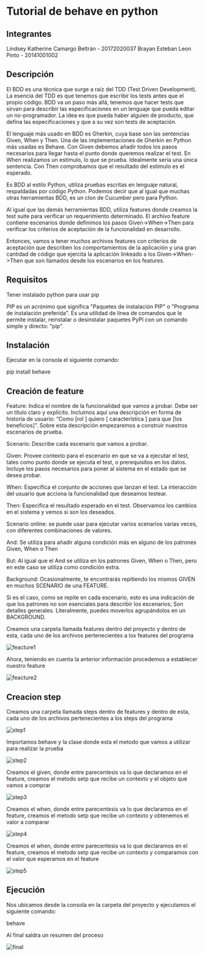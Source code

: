 #  Tutorial de behave en python

## Integrantes

Lindsey Katherine Camargo Beltrán - 20172020037
Brayan Esteban Leon Pinto - 20141001002

## Descripción

El BDD es una técnica que surge a raíz del TDD (Test Driven Development). La esencia del TDD es que tenemos que escribir los tests antes que el propio código. BDD va un paso más allá, tenemos que hacer tests que sirvan para describir las especificaciones en un lenguaje que pueda editar un no-programador. La idea es que pueda haber alguien de producto, que defina las especificaciones y que a su vez son tests de aceptación.

El lenguaje más usado en BDD es Gherkin, cuya base son las sentencias Given, When y Then. Una de las implementaciones de Gherkin en Python más usadas es Behave. Con Given debemos añadir todos los pasos necesarios para llegar hasta el punto donde queremos realizar el test. En When realizamos un estímulo, lo que se prueba. Idealmente sería una única sentencia. Con Then comprobamos que el resultado del estímulo es el esperado.

Es BDD al estilo Python, utiliza pruebas escritas en lenguaje natural, respaldadas por código Python. Podemos decir que al igual que muchas otras herramientas BDD, es un clon de Cucumber pero para Python.

Al igual que las demás herramientas BDD, utiliza features donde creamos la test suite para verificar un requerimiento determinado. El archivo feature contiene escenarios donde definimos los pasos Given->When->Then para verificar los criterios de aceptación de la funcionalidad en desarrollo.

Entonces, vamos a tener muchos archivos features con criterios de aceptación que describen los comportamientos de la aplicación y una gran cantidad de código que ejercita la aplicación linkeado a los Given->When->Then que son llamados desde los escenarios en los features.

## Requisitos

Tener instalado python para usar pip

PIP es un acrónimo que significa "Paquetes de instalación PIP" o "Programa de instalación preferida". Es una utilidad de línea de comandos que le permite instalar, reinstalar o desinstalar paquetes PyPI con un comando simple y directo: "pip".

## Instalación 

Ejecutar en la consola el siguiente comando:

pip install behave

## Creación de feature

Feature: Indica el nombre de la funcionalidad que vamos a probar. Debe ser un título claro y explícito. Incluímos aquí una descripción en forma de historia de usuario: “Como [rol ] quiero [ característica ] para que [los beneficios]”. Sobre esta descripción empezaremos a construir nuestros escenarios de prueba.

Scenario: Describe cada escenario que vamos a probar.

Given: Provee contexto para el escenario en que se va a ejecutar el test, tales como punto donde se ejecuta el test, o prerequisitos en los datos. Incluye los pasos necesarios para poner al sistema en el estado que se desea probar.

When: Especifica el conjunto de acciones que lanzan el test. La interacción del usuario que acciona la funcionalidad que deseamos testear.

Then: Especifica el resultado esperado en el test. Observamos los cambios en el sistema y vemos si son los deseados.

Scenario online: se puede usar para ejecutar varios scenarios varias veces, con diferentes combinaciones de valores.

And: Se utiliza para añadir alguna condición más en alguno de los patrones Given, When o Then

But: Al igual que el And se utiliza en los patrones Given, When o Then, pero en este caso se utiliza como condición extra.

Background: Ocasionalmente, te encontrarás repitiendo los mismos GIVEN en muchos SCENARIO de una FEATURE.

Si es el caso, como se repite en cada escenario, esto es una indicación de que los patrones no son esenciales para describir los escenarios; Son detalles generales. Literalmente, puedes moverlos agrupándolos en un BACKGROUND.



Creamos una carpeta llamada features dentro del proyecto y dentro de esta, cada uno de los archivos pertenecientes a los features del programa

![feacture1](https://user-images.githubusercontent.com/54810355/102298389-09730100-3f1f-11eb-8a90-9b038e608bdd.PNG)

Ahora, teniendo en cuenta la anterior información procedemos a establecer nuestro feature

![feacture2](https://user-images.githubusercontent.com/54810355/102298817-d5e4a680-3f1f-11eb-9eca-264f88782347.PNG)

## Creacion step

Creamos una carpeta llamada steps dentro de features y dentro de esta, cada uno de los archivos pertenecientes a los steps del programa

![step1](https://user-images.githubusercontent.com/54810355/102300040-20ffb900-3f22-11eb-9e97-e6dcff2a7515.PNG)

Importamos behave y la clase donde esta el metodo que vamos a utilizar para realizar la prueba

![step2](https://user-images.githubusercontent.com/54810355/102300041-21984f80-3f22-11eb-9a5a-025fec9dfb29.PNG)

Creamos el given, donde entre parecentesis va lo que declaramos en el feature, creamos el metodo setp que recibe un contexto y el objeto que vamos a comprar 

![step3](https://user-images.githubusercontent.com/54810355/102300042-21984f80-3f22-11eb-9671-f299d26f60e0.PNG)

Creamos el when, donde entre parecentesis va lo que declaramos en el feature, creamos el metodo setp que recibe un contexto y obtenemos el valor a comparar

![step4](https://user-images.githubusercontent.com/54810355/102300044-2230e600-3f22-11eb-8206-88db9f1d66e0.PNG)

Creamos el when, donde entre parecentesis va lo que declaramos en el feature, creamos el metodo setp que recibe un contexto y comparamos con el valor que esperamos en el feature

![step5](https://user-images.githubusercontent.com/54810355/102300046-2230e600-3f22-11eb-9afb-44e1ecc958c2.PNG)

## Ejecución

Nos ubicamos desde la consola en la carpeta del proyecto y ejecutamos el siguiente comando:

behave

Al final saldra un resumen del proceso

![final](https://user-images.githubusercontent.com/54810355/102301316-881e6d00-3f24-11eb-949f-b4f35a927946.PNG)

